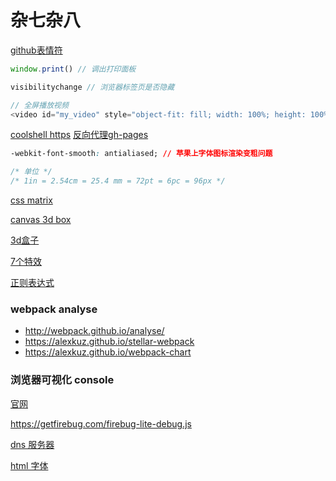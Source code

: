 # 杂七杂八

[github表情符](https://www.webpagefx.com/tools/emoji-cheat-sheet/)

```js
window.print() // 调出打印面板

visibilitychange // 浏览器标签页是否隐藏

// 全屏播放视频
<video id="my_video" style="object-fit: fill; width: 100%; height: 100%;" preload="load" playsinline="true" webkit-playsinline="true" x-webkit-airplay="allow" airplay="allow" x5-video-player-type="h5" x5-video-player-fullscreen="true" x5-video-orientation="portrait" src="http://zhidingfun.test.qingcdn.com/wykl5.mp4"></video>
```

[coolshell https](https://coolshell.cn/articles/18094.html)
[反向代理gh-pages](https://imciel.com/2016/05/09/github-pages-reverse-proxy-https/)

```css
-webkit-font-smooth: antialiased; // 苹果上字体图标渲染变粗问题

/* 单位 */
/* 1in = 2.54cm = 25.4 mm = 72pt = 6pc = 96px */
```

[css matrix](https://dev.opera.com/articles/understanding-the-css-transforms-matrix/)

[canvas 3d box](http://991080.ga/)

[3d盒子](http://fengyoujun.com/a/anlizhanshi/canvas/2017/0210/34.html)

[7个特效](http://www.iteye.com/news/26559)

[正则表达式](http://regexper.com)

### webpack analyse

- http://webpack.github.io/analyse/
- https://alexkuz.github.io/stellar-webpack
- https://alexkuz.github.io/webpack-chart

### 浏览器可视化 console

[官网](https://getfirebug.com/firebuglite)

https://getfirebug.com/firebug-lite-debug.js

[dns 服务器](http://www.thekelleys.org.uk/dnsmasq/doc.html)

[html 字体](https://csspod.com/using-the-system-font-in-web-content/)